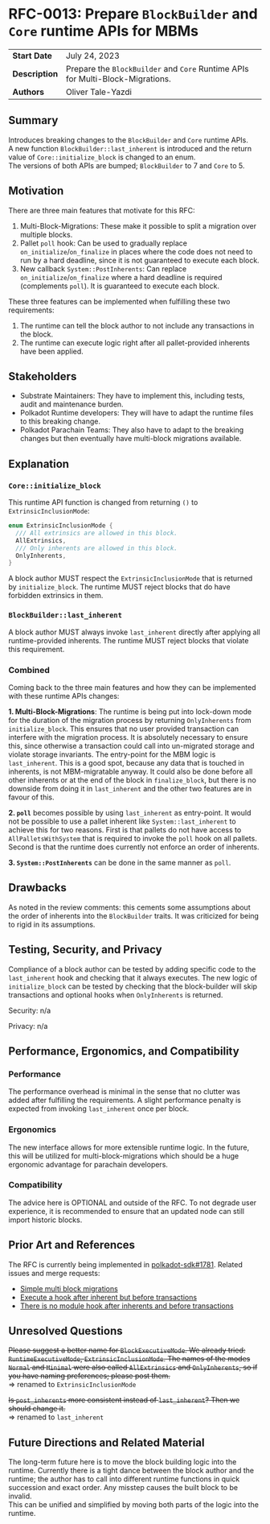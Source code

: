 # RFC-0013: Prepare `BlockBuilder` and `Core` runtime APIs for MBMs

|                 |                                                                             |
| --------------- | --------------------------------------------------------------------------- |
| **Start Date**  | July 24, 2023 |
| **Description** | Prepare the `BlockBuilder` and `Core` Runtime APIs for Multi-Block-Migrations. |
| **Authors**     | Oliver Tale-Yazdi |

## Summary

Introduces breaking changes to the `BlockBuilder` and `Core` runtime APIs.  
A new function `BlockBuilder::last_inherent` is introduced and the return value of `Core::initialize_block` is changed to an enum.  
The versions of both APIs are bumped; `BlockBuilder` to 7 and `Core` to 5.

## Motivation

There are three main features that motivate for this RFC:
1. Multi-Block-Migrations: These make it possible to split a migration over multiple blocks.
2. Pallet `poll` hook: Can be used to gradually replace `on_initialize`/`on_finalize` in places where the code does not need to run by a hard deadline, since it is not guaranteed to execute each block.
3. New callback `System::PostInherents`: Can replace `on_initialize`/`on_finalize` where a hard deadline is required (complements `poll`). It is guaranteed to execute each block.

These three features can be implemented when fulfilling these two requirements:
1. The runtime can tell the block author to not include any transactions in the block.
2. The runtime can execute logic right after all pallet-provided inherents have been applied.

## Stakeholders

- Substrate Maintainers: They have to implement this, including tests, audit and
  maintenance burden.
- Polkadot Runtime developers: They will have to adapt the runtime files to this breaking change.
- Polkadot Parachain Teams: They also have to adapt to the breaking changes but then eventually have
  multi-block migrations available.

## Explanation


### `Core::initialize_block`

This runtime API function is changed from returning `()` to `ExtrinsicInclusionMode`:
```rust
enum ExtrinsicInclusionMode {
  /// All extrinsics are allowed in this block.
  AllExtrinsics,
  /// Only inherents are allowed in this block.
  OnlyInherents,
}
```

A block author MUST respect the `ExtrinsicInclusionMode` that is returned by `initialize_block`. The runtime MUST reject blocks that do have forbidden extrinsics in them. 

### `BlockBuilder::last_inherent`

A block author MUST always invoke `last_inherent` directly after applying all runtime-provided inherents. The runtime MUST reject blocks that violate this requirement.

### Combined

Coming back to the three main features and how they can be implemented with these runtime APIs changes:

**1. Multi-Block-Migrations**: The runtime is being put into lock-down mode for the duration of the migration process by returning `OnlyInherents` from `initialize_block`. This ensures that no user provided transaction can interfere with the migration process. It is absolutely necessary to ensure this, since otherwise a transaction could call into un-migrated storage and violate storage invariants. The entry-point for the MBM logic is `last_inherent`. This is a good spot, because any data that is touched in inherents, is not MBM-migratable anyway. It could also be done before all other inherents or at the end of the block in `finalize_block`, but there is no downside from doing it in `last_inherent` and the other two features are in favour of this.

**2. `poll`** becomes possible by using `last_inherent` as entry-point. It would not be possible to use a pallet inherent like `System::last_inherent` to achieve this for two reasons. First is that pallets do not have access to `AllPalletsWithSystem` that is required to invoke the `poll` hook on all pallets. Second is that the runtime does currently not enforce an order of inherents. 

**3. `System::PostInherents`** can be done in the same manner as `poll`.

## Drawbacks

As noted in the review comments: this cements some assumptions about the order of inherents into the `BlockBuilder` traits. It was criticized for being to rigid in its assumptions.

## Testing, Security, and Privacy

Compliance of a block author can be tested by adding specific code to the `last_inherent` hook and
checking that it always executes. The new logic of `initialize_block` can be tested by checking that
the block-builder will skip transactions and optional hooks when `OnlyInherents` is returned.  

Security: n/a

Privacy: n/a

## Performance, Ergonomics, and Compatibility

### Performance

The performance overhead is minimal in the sense that no clutter was added after fulfilling the
requirements. A slight performance penalty is expected from invoking
`last_inherent` once per block.

### Ergonomics

The new interface allows for more extensible runtime logic. In the future, this will be utilized for
multi-block-migrations which should be a huge ergonomic advantage for parachain developers.

### Compatibility

The advice here is OPTIONAL and outside of the RFC. To not degrade
user experience, it is recommended to ensure that an updated node can still import historic blocks.

## Prior Art and References

The RFC is currently being implemented in [polkadot-sdk#1781](https://github.com/paritytech/polkadot-sdk/pull/1781). Related issues and merge
requests:
- [Simple multi block migrations](https://github.com/paritytech/substrate/pull/14275)
- [Execute a hook after inherent but before
  transactions](https://github.com/paritytech/substrate/issues/9210)
- [There is no module hook after inherents and before
  transactions](https://github.com/paritytech/substrate/issues/5757)


## Unresolved Questions

~~Please suggest a better name for `BlockExecutiveMode`. We already tried: `RuntimeExecutiveMode`,
`ExtrinsicInclusionMode`. The names of the modes `Normal` and `Minimal` were also called
`AllExtrinsics` and `OnlyInherents`, so if you have naming preferences; please post them.~~  
=> renamed to `ExtrinsicInclusionMode`

~~Is `post_inherents` more consistent instead of `last_inherent`? Then we should change it.~~  
=> renamed to `last_inherent`

## Future Directions and Related Material

The long-term future here is to move the block building logic into the runtime. Currently there is a tight dance between the block author and the runtime; the author has to call into different runtime functions in quick succession and exact order. Any misstep causes the built block to be invalid.  
This can be unified and simplified by moving both parts of the logic into the runtime.
